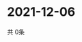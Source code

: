 # 2021-12-06
  共 0条

  <!-- BEGIN -->
  <!-- 最后更新时间Mon Dec 06 2021 20:04:33 GMT+0000 (Coordinated Universal Time) -->
  
  <!-- END -->
  
  